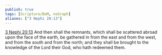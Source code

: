 ```yaml
---
publish: true
tags: [Scripture/BoM, noGraph]
aliases: ["3 Nephi 20:13"]
---
```

[3 Nephi 20:13](https://churchofjesuschrist.org/study/scriptures/bofm/3-ne/20?lang=eng&id=p13#p13) And then shall the remnants, which shall be scattered abroad upon the face of the earth, be gathered in from the east and from the west, and from the south and from the north; and they shall be brought to the knowledge of the Lord their God, who hath redeemed them.
